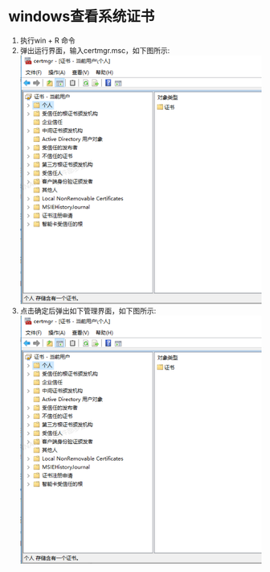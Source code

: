 # windows查看系统证书

1. 执行win + R 命令
2. 弹出运行界面，输入certmgr.msc，如下图所示:  
  ![运行界面](/imgs/windwos/certmgr-ui.PNG)
3. 点击确定后弹出如下管理界面，如下图所示:  
  ![证书管理界面](/imgs/windwos/certmgr-ui.PNG)
